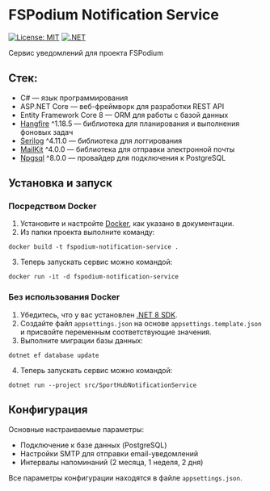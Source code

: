 # FSPodium Notification Service
[![License: MIT](https://img.shields.io/badge/License-MIT-yellow.svg)](https://opensource.org/licenses/MIT)
[![.NET](https://img.shields.io/badge/.NET-8.0-blue.svg)](https://dotnet.microsoft.com/)

Сервис уведомлений для проекта FSPodium

## Стек:
- C# — язык программирования
- ASP.NET Core — веб-фреймворк для разработки REST API
- Entity Framework Core 8 — ORM для работы с базой данных
- [Hangfire](https://github.com/HangfireIO/Hangfire/) ^1.18.5 — библиотека для планирования и выполнения фоновых задач
- [Serilog](https://github.com/Serilog/serilog) ^4.11.0 — библиотека для логгирования
- [MailKit](https://github.com/jstedfast/MailKit) ^4.0.0 — библиотека для отправки электронной почты
- [Npgsql](https://github.com/npgsql/npgsql) ^8.0.0 — провайдер для подключения к PostgreSQL

## Установка и запуск

### Посредством Docker

1. Установите и настройте [Docker](https://www.docker.com/), как указано в документации.
2. Из папки проекта выполните команду:
```shell
docker build -t fspodium-notification-service .
```
3. Теперь запускать сервис можно командой:
```shell
docker run -it -d fspodium-notification-service
```

### Без использования Docker

1. Убедитесь, что у вас установлен [.NET 8 SDK](https://dotnet.microsoft.com/en-us/download/dotnet/8.0).
2. Создайте файл `appsettings.json` на основе `appsettings.template.json` и присвойте переменным соответствующие значения.
3. Выполните миграции базы данных:
```shell
dotnet ef database update
```
4. Теперь запускать сервис можно командой:
```shell
dotnet run --project src/SportHubNotificationService
```

## Конфигурация

Основные настраиваемые параметры:

- Подключение к базе данных (PostgreSQL)
- Настройки SMTP для отправки email-уведомлений
- Интервалы напоминаний (2 месяца, 1 неделя, 2 дня)

Все параметры конфигурации находятся в файле `appsettings.json`.
